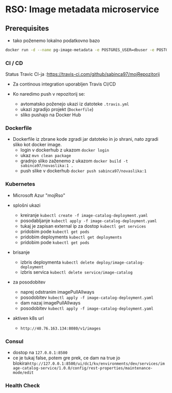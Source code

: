 # RSO: Image metadata microservice

## Prerequisites
- tako poženemo lokalno podatkovno bazo
```bash
docker run -d --name pg-image-metadata -e POSTGRES_USER=dbuser -e POSTGRES_PASSWORD=postgres -e POSTGRES_DB=image-metadata -p 65432:5432 postgres:13
```
### CI / CD

Status Travic CI-ja :https://travis-ci.com/github/sabinca97/mojRepozitorij

- Za continous integration uporabljen Travis CI/CD

- Ko naredimo push v repozitorij se:
    - avtomatsko poženejo ukazi iz datoteke ```.travis.yml```
    - ukazi zgradijo projekt (```Dockerfile```)
    - sliko pushajo na Docker Hub 
    
### Dockerfile
- Dockerfile iz zbrane kode zgradi jar datoteko in jo shrani, nato zgradi sliko kot docker image.
    - login v dockerhub z ukazom ```docker login```
    - ukaz ```mvn clean package```
    - gradnjo sliko zaženemo z ukazom ```docker build -t sabinca97/novaslika:1 .```
    - push slike v dockerhub ```docker push sabinca97/novaslika:1```

### Kubernetes
- Microsoft Azur "mojRso"
- splošni ukazi
   - kreiranje  ```kubectl create -f image-catalog-deployment.yaml```
   - posodabljanje ```kubectl apply -f image-catalog-deployment.yaml```
   - tukaj je zapisan external ip za dostop ```kubectl get services```
   - pridobim pode ```kubectl get pods```
   - pridobim deployments ```kubectl get deployments```
   - pridobim pode ```kubectl get pods```
- brisanje 
   - izbris deploymenta  ```kubectl delete deploy/image-catalog-deployment```
   - izbris servica  ```kubectl delete service/image-catalog```
   
- za posodobitev
    - naprej odstranim imagePullAllways
    - posodobitev  ```kubectl apply -f image-catalog-deployment.yaml```
    - dam nazaj imagePullAllways
    - posodobitev  ```kubectl apply -f image-catalog-deployment.yaml```
    
- aktiven k8s url
    - ```http://40.76.163.134:8080/v1/images```
    
### Consul
 - dostop na  ```127.0.0.1:8500```
 - ce je tukaj false, potem gre prek, ce dam na true jo blokira```http://127.0.0.1:8500/ui/dc1/kv/environments/dev/services/image-catalog-service/1.0.0/config/rest-properties/maintenance-mode/edit```
 
    
### Health Check



